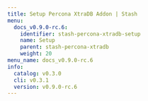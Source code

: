 ```yaml
---
title: Setup Percona XtraDB Addon | Stash
menu:
  docs_v0.9.0-rc.6:
    identifier: stash-percona-xtradb-setup
    name: Setup
    parent: stash-percona-xtradb
    weight: 20
menu_name: docs_v0.9.0-rc.6
info:
  catalog: v0.3.0
  cli: v0.3.1
  version: v0.9.0-rc.6
---
```


